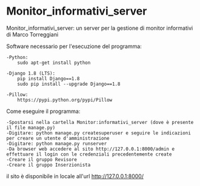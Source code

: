 # Monitor_informativi_server
Monitor_informativi_server: un server per la gestione di monitor informativi di Marco Torreggiani

Software necessario per l'esecuzione del programma:


    -Python:
        sudo apt-get install python

    -Django 1.8 (LTS):
        pip install Django==1.8
        sudo pip install --upgrade Django==1.8

    -Pillow:
        https://pypi.python.org/pypi/Pillow


Come eseguire il programma:


    -Spostarsi nella cartella Monitor:informativi_server (dove è presente il file manage.py)
    -Digitare: python manage.py createsuperuser e seguire le indicazioni per creare un utente d'amministrazione
    -Digitare: python manage.py runserver
    -Da browser web accedere al sito http://127.0.0.1:8000/admin e effettuare il login con le credenziali precedentemente create
    -Creare il gruppo Revisore
    -Creare il gruppo Inserzionista


il sito è disponibile in locale all'url http://127.0.0.1:8000/
